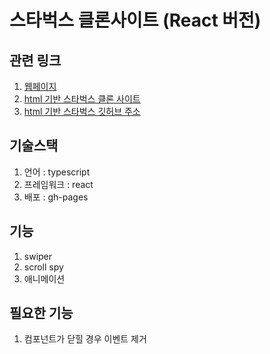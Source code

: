 # 스타벅스 클론사이트 (React 버전)
## 관련 링크
  1. [웹페이지](https://junbum2ya.github.io/starbuks-clone-website-react/)
  2. [html 기반 스타벅스 클론 사이트](https://rad-platypus-bf3217.netlify.app/)
  3. [html 기반 스타벅스 깃허브 주소](https://github.com/JunBum2ya/starbucks-clone-website)
## 기술스택
  1. 언어 : typescript
  2. 프레임워크 : react
  3. 배포 : gh-pages
## 기능
  1. swiper
  2. scroll spy
  3. 애니메이션
## 필요한 기능
  1. 컴포넌트가 닫힐 경우 이벤트 제거
